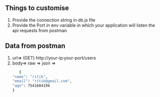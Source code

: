 ## Things to customise
1. Provide the connection string in db.js file
2. Provide the Port in env variable in which your application will listen the api requests from postman

## Data from postman
1. url=> (GET) http://your-ip:your-port/users
2. body=> raw => json =>
   ```bash
      {
   "name": "ritik",
   "email": "ritik@gmail.com",
   "age": 7541684194
   }
   ```
